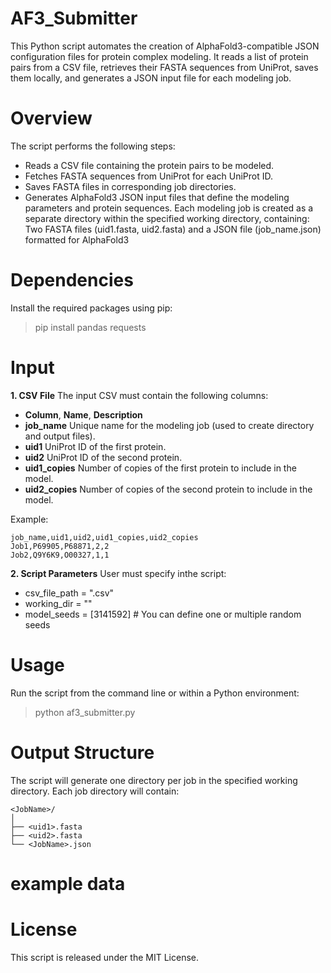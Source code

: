 # AF3_Submitter

This Python script automates the creation of AlphaFold3-compatible JSON configuration files for protein complex modeling.
It reads a list of protein pairs from a CSV file, retrieves their FASTA sequences from UniProt, saves them locally, and generates a JSON input file for each modeling job.

# Overview

The script performs the following steps:
- Reads a CSV file containing the protein pairs to be modeled.
- Fetches FASTA sequences from UniProt for each UniProt ID.
- Saves FASTA files in corresponding job directories.
- Generates AlphaFold3 JSON input files that define the modeling parameters and protein sequences.
Each modeling job is created as a separate directory within the specified working directory, containing:
Two FASTA files (uid1.fasta, uid2.fasta) and a JSON file (job_name.json) formatted for AlphaFold3

# Dependencies

Install the required packages using pip:
> pip install pandas requests


# Input
**1. CSV File**
The input CSV must contain the following columns:
- **Column**, **Name**,	**Description**
- **job_name**	Unique name for the modeling job (used to create directory and output files).
- **uid1**	UniProt ID of the first protein.
- **uid2**	UniProt ID of the second protein.
- **uid1_copies**	Number of copies of the first protein to include in the model.
- **uid2_copies**	Number of copies of the second protein to include in the model.

Example:
```csv
job_name,uid1,uid2,uid1_copies,uid2_copies
Job1,P69905,P68871,2,2
Job2,Q9Y6K9,O00327,1,1
```

**2. Script Parameters**
User must specify inthe script:
- csv_file_path = "<path to the list of proteins>.csv"
- working_dir = "<path to where the files will be generated>"
- model_seeds = [3141592]  # You can define one or multiple random seeds

# Usage
Run the script from the command line or within a Python environment:
> python af3_submitter.py


# Output Structure
The script will generate one directory per job in the specified working directory.
Each job directory will contain:
```
<JobName>/
│
├── <uid1>.fasta
├── <uid2>.fasta
└── <JobName>.json
```


# example data

# License
This script is released under the MIT License.
